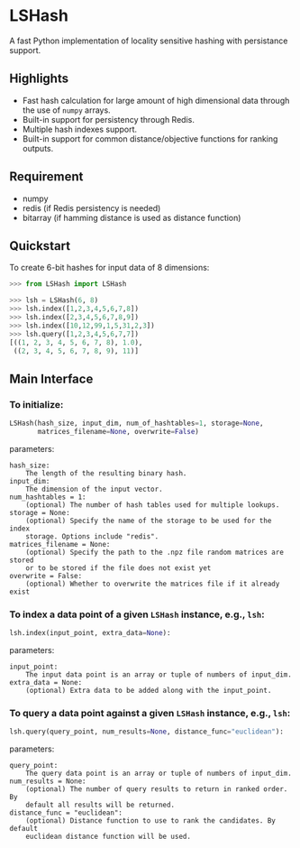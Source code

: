 LSHash
======

A fast Python implementation of locality sensitive hashing with persistance
support.

Highlights
---
* Fast hash calculation for large amount of high dimensional data through the
use of `numpy` arrays.
* Built-in support for persistency through Redis.
* Multiple hash indexes support.
* Built-in support for common distance/objective functions for ranking outputs.

Requirement
--
* numpy
* redis (if Redis persistency is needed)
* bitarray (if hamming distance is used as distance function)

Quickstart
---
To create 6-bit hashes for input data of 8 dimensions:

```python
>>> from LSHash import LSHash

>>> lsh = LSHash(6, 8)
>>> lsh.index([1,2,3,4,5,6,7,8])
>>> lsh.index([2,3,4,5,6,7,8,9])
>>> lsh.index([10,12,99,1,5,31,2,3])
>>> lsh.query([1,2,3,4,5,6,7,7])
[((1, 2, 3, 4, 5, 6, 7, 8), 1.0),
 ((2, 3, 4, 5, 6, 7, 8, 9), 11)]

```

Main Interface
---

### To initialize:

```python
LSHash(hash_size, input_dim, num_of_hashtables=1, storage=None,
       matrices_filename=None, overwrite=False)
```

parameters:

```
hash_size:
    The length of the resulting binary hash.
input_dim:
    The dimension of the input vector.
num_hashtables = 1:
    (optional) The number of hash tables used for multiple lookups.
storage = None:
    (optional) Specify the name of the storage to be used for the index
    storage. Options include "redis".
matrices_filename = None:
    (optional) Specify the path to the .npz file random matrices are stored
    or to be stored if the file does not exist yet
overwrite = False:
    (optional) Whether to overwrite the matrices file if it already exist
```

### To index a data point of a given `LSHash` instance, e.g., `lsh`:

```python
lsh.index(input_point, extra_data=None):
```

parameters:

```
input_point:
    The input data point is an array or tuple of numbers of input_dim.
extra_data = None:
    (optional) Extra data to be added along with the input_point.
```

### To query a data point against a given `LSHash` instance, e.g., `lsh`:

```python
lsh.query(query_point, num_results=None, distance_func="euclidean"):
```

parameters:

```
query_point:
    The query data point is an array or tuple of numbers of input_dim.
num_results = None:
    (optional) The number of query results to return in ranked order. By
    default all results will be returned.
distance_func = "euclidean":
    (optional) Distance function to use to rank the candidates. By default
    euclidean distance function will be used.
```





